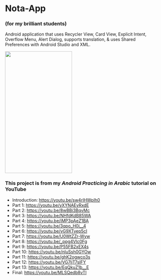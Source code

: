 # Nota-App
### (for my brilliant students)
Android application that uses Recycler View, Card View, Explicit Intent, Overflow Menu, Alert Dialog, supports translation, & uses Shared Preferences with Android Studio and XML.

<img src="https://user-images.githubusercontent.com/35191573/133918429-bb5b1bc0-fc5d-4deb-b65d-ea76c4e17a2a.gif" width="220" height="400"/>

### This project is from my *Android Practicing in Arabic* tutorial on YouTube

- Introduction: https://youtu.be/sw4rIHWpIh0
- Part 1: https://youtu.be/yXYNAEvRxdE
- Part 2: https://youtu.be/8wBBi3BqvMc
- Part 3: https://youtu.be/NHfdKdB85WA
- Part 4: https://youtu.be/iMP3pAeZ1BA
- Part 5: https://youtu.be/3qpo_H0i__4
- Part 6: https://youtu.be/vG9XTyep5cI
- Part 7: https://youtu.be/U0WtZZr-Wyw
- Part 8: https://youtu.be/_ppg4Vlc0Fg
- Part 9: https://youtu.be/P55FB2xEX4s
- Part 10: https://youtu.be/nluSsh0GYOw
- Part 11: https://youtu.be/ghK2ogwco3s
- Part 12: https://youtu.be/VG7ljT7sIFY
- Part 13: https://youtu.be/EqQkuZ1b__E
- Final: https://youtu.be/MLSQedb8vTI
